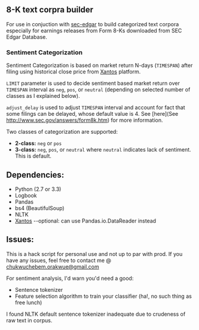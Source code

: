 ## 8-K text corpra builder

For use in conjuction with [sec-edgar](https://github.com/corakwue/sec-edgar) to build categorized text corpora 
especially for earnings releases from Form 8-Ks downloaded from SEC Edgar Database.

### Sentiment Categorization

Sentiment Categorization is based on market return N-days (`TIMESPAN`) after filing using historical close price from [Xantos](http://corakwue.github.io/xantos/) platform.

`LIMIT` parameter is used to decide sentiment based market return over `TIMESPAN` interval as `neg`, `pos`, or `neutral` (depending on selected number of classes as I explained below).

`adjust_delay` is used to adjust `TIMESPAN` interval and account for fact that some filings can be delayed, whose default value is 4. See [here](See http://www.sec.gov/answers/form8k.htm) for more information.


Two classes of categorization are supported:

* **2-class:** `neg` or `pos`
* **3-class:** `neg`, `pos`, or `neutral` where `neutral` indicates lack of sentiment. This is default.

## Dependencies:
* Python (2.7 or 3.3)
* Logbook
* Pandas 
* bs4 (BeautifulSoup)
* NLTK
* [Xantos](http://corakwue.github.io/xantos/) --optional: can use Pandas.io.DataReader instead

## Issues:
This is a hack script for personal use and not up to par with prod.
If you have any issues, feel free to contact me @ chukwuchebem.orakwue@gmail.com

For sentiment analysis, I'd warn you'd need a good:

* Sentence tokenizer
* Feature selection algorithm to train your classifier (ha!, no such thing as free lunch) 

I found NLTK default sentence tokenizer inadequate due to crudeness of raw text in corpus.
